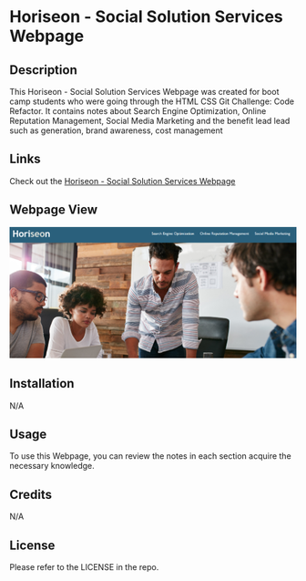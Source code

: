 # Horiseon - Social Solution Services Webpage

## Description

This Horiseon - Social Solution Services Webpage was created for boot camp students who were going through the HTML CSS Git Challenge: Code Refactor. It contains notes about Search Engine Optimization, Online Reputation Management, Social Media Marketing and the benefit lead lead such as generation, brand awareness, cost management

## Links
Check out the [Horiseon - Social Solution Services Webpage](https://oprokopieva382.github.io/Bootcamp-Module1-Challenge/)

## Webpage View
![webpage-screenshot](./assets/images/webpage-screenshot.png)


## Installation

N/A

## Usage

To use this Webpage, you can review the notes in each section acquire the necessary knowledge.

## Credits

N/A

## License

Please refer to the LICENSE in the repo.
